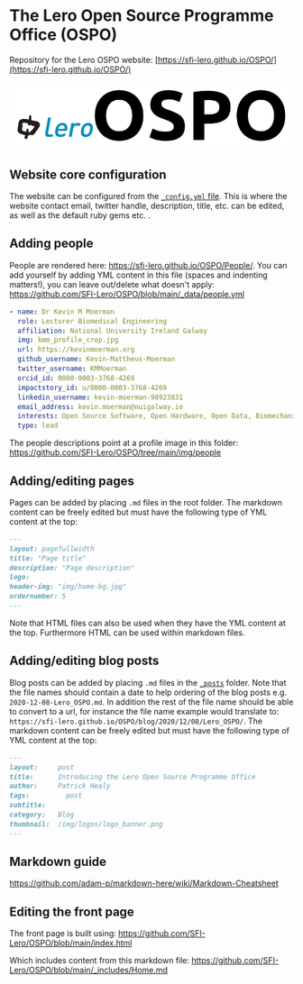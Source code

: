 # The Lero Open Source Programme Office (OSPO)
Repository for the Lero OSPO website: [https://sfi-lero.github.io/OSPO/](https://sfi-lero.github.io/OSPO/)


![](/img/logos/logo_banner.png)

## Website core configuration
The website can be configured from the [`_config.yml` file](https://github.com/SFI-Lero/OSPO/blob/main/_config.yml). This is where the website contact email, twitter handle, description, title, etc. can be edited, as well as the default ruby gems etc. .

## Adding people
People are rendered here: https://sfi-lero.github.io/OSPO/People/. You can add yourself by adding YML content in this file (spaces and indenting matters!), you can leave out/delete what doesn't apply:
https://github.com/SFI-Lero/OSPO/blob/main/_data/people.yml

```yml
- name: Dr Kevin M Moerman
  role: Lecturer Biomedical Engineering
  affiliation: National University Ireland Galway
  img: kmm_profile_crop.jpg
  url: https://kevinmoerman.org
  github_username: Kevin-Mattheus-Moerman
  twitter_username: KMMoerman
  orcid_id: 0000-0003-3768-4269
  impactstory_id: u/0000-0003-3768-4269
  linkedin_username: kevin-moerman-98923831
  email_address: kevin.moerman@nuigalway.ie
  interests: Open Source Software, Open Hardware, Open Data, Biomechanics, Bioengineering
  type: lead
```

The people descriptions point at a profile image in this folder:
https://github.com/SFI-Lero/OSPO/tree/main/img/people

## Adding/editing pages
Pages can be added by placing `.md` files in the root folder. The markdown content can be freely edited but must have the following type of YML content at the top:

```markdown
---
layout: pagefullwidth
title: "Page title"
description: "Page description"
logo:
header-img: "img/home-bg.jpg"
ordernumber: 5
---
```
Note that HTML files can also be used when they have the YML content at the top. Furthermore HTML can be used within markdown files. 

## Adding/editing blog posts
Blog posts can be added by placing `.md` files in the [`_posts`](https://github.com/SFI-Lero/OSPO/tree/main/_posts) folder. Note that the file names should contain a date to help ordering of the blog posts e.g. `2020-12-08-Lero_OSPO.md`. In addition the rest of the file name should be able to convert to a url, for instance the file name example would translate to: `https://sfi-lero.github.io/OSPO/blog/2020/12/08/Lero_OSPO/`. The markdown content can be freely edited but must have the following type of YML content at the top:

```markdown
---
layout:     post
title:      Introducing the Lero Open Source Programme Office
author:     Patrick Healy
tags: 		  post
subtitle:  	
category:   Blog
thumbnail:  /img/logos/logo_banner.png
---
```

## Markdown guide
https://github.com/adam-p/markdown-here/wiki/Markdown-Cheatsheet



## Editing the front page
The front page is built using:
https://github.com/SFI-Lero/OSPO/blob/main/index.html

Which includes content from this markdown file:
https://github.com/SFI-Lero/OSPO/blob/main/_includes/Home.md
